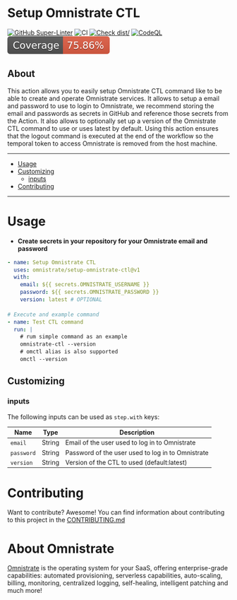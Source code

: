 # Setup Omnistrate CTL

[![GitHub Super-Linter](https://github.com/omnistrate/setup-omnistrate-ctl/actions/workflows/linter.yml/badge.svg)](https://github.com/super-linter/super-linter)
![CI](https://github.com/omnistrate/setup-omnistrate-ctl/actions/workflows/ci.yml/badge.svg)
[![Check dist/](https://github.com/omnistrate/setup-omnistrate-ctl/actions/workflows/check-dist.yml/badge.svg)](https://github.com/actions/setup-omnistrate-ctl/actions/workflows/check-dist.yml)
[![CodeQL](https://github.com/omnistrate/setup-omnistrate-ctl/actions/workflows/codeql-analysis.yml/badge.svg)](https://github.com/actions/setup-omnistrate-ctl/actions/workflows/codeql-analysis.yml)
[![Coverage](./badges/coverage.svg)](./badges/coverage.svg)

## About

This action allows you to easily setup Omnistrate CTL command like to be able to
create and operate Omnistrate services. It allows to setup a email and password
to use to login to Omnistrate, we recommend storing the email and passwords as
secrets in GitHub and reference those secrets from the Action. It also allows to
optionally set up a version of the Omnistrate CTL command to use or uses latest
by default. Using this action ensures that the logout command is executed at the
end of the workflow so the temporal token to access Omnistrate is removed from
the host machine.

---

- [Usage](#usage)
- [Customizing](#customizing)
  - [inputs](#inputs)
- [Contributing](#contributing)

---

# Usage

- **Create secrets in your repository for your Omnistrate email and password**

```yaml
- name: Setup Omnistrate CTL
  uses: omnistrate/setup-omnistrate-ctl@v1
  with:
    email: ${{ secrets.OMNISTRATE_USERNAME }}
    password: ${{ secrets.OMNISTRATE_PASSWORD }}
    version: latest # OPTIONAL

# Execute and example command
- name: Test CTL command
  run: |
    # rum simple command as an example
    omnistrate-ctl --version
    # omctl alias is also supported
    omctl --version
```

## Customizing

### inputs

The following inputs can be used as `step.with` keys:

| Name       | Type   | Description                                       |
| ---------- | ------ | ------------------------------------------------- |
| `email`    | String | Email of the user used to log in to Omnistrate    |
| `password` | String | Password of the user used to log in to Omnistrate |
| `version`  | String | Version of the CTL to used (default:latest)       |

# Contributing

Want to contribute? Awesome! You can find information about contributing to this
project in the [CONTRIBUTING.md](/.github/CONTRIBUTING.md)

# About Omnistrate

[Omnistrate](#https://omnistrate.com/) is the operating system for your SaaS, offering enterprise-grade capabilities: automated provisioning, serverless capabilities, auto-scaling, billing, monitoring, centralized logging, self-healing, intelligent patching and much more!
